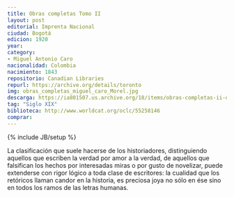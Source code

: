 ```yaml
---
title: Obras completas Tomo II
layout: post
editorial: Imprenta Nacional
ciudad: Bogotá
edicion: 1920
year: 
category: 
- Miguel Antonio Caro
nacionalidad: Colombia
nacimiento: 1843
repositorio: Canadian Libraries
repurl: https://archive.org/details/toronto
img: obras_completas_miguel_caro_Morel.jpg
descarga: https://ia801507.us.archive.org/18/items/obras-completas-ii-de-don-miguel-antonio-caro/Obras%20completas%20II%20de%20Don%20Miguel%20Antonio%20Caro.pdf
tag: "Siglo XIX"
biblioteca: http://www.worldcat.org/oclc/55258146
comprar: 
---
```

{% include JB/setup %}

La clasificación que suele hacerse de los historiadores, distinguiendo aquellos que escriben la verdad por amor a la verdad, de aquellos que falsifican los hechos por interesadas miras o por gusto de novelizar, puede extenderse con rigor lógico a toda clase de escritores: la cualidad que los retóricos llaman candor en la historia, es preciosa joya no sólo en ése sino en todos los ramos de las letras humanas.
